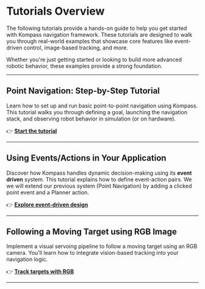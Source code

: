
# Tutorials Overview

The following tutorials provide a hands-on guide to help you get started with Kompass navigation framework. These tutorials are designed to walk you through real-world examples that showcase core features like event-driven control, image-based tracking, and more.

Whether you're just getting started or looking to build more advanced robotic behavior, these examples provide a strong foundation.

---

## Point Navigation: Step-by-Step Tutorial

Learn how to set up and run basic point-to-point navigation using Kompass. This tutorial walks you through defining a goal, launching the navigation stack, and observing robot behavior in simulation (or on hardware).

👉 [**Start the tutorial**](point_navigation.md)

---

## Using Events/Actions in Your Application

Discover how Kompass handles dynamic decision-making using its **event driven** system. This tutorial explains how to define event-action pairs. We we will extend our previous system (Point Navigation) by adding a clicked point event and a Planner action.

👉 [**Explore event-driven design**](events_actions.md)

---

## Following a Moving Target using RGB Image

Implement a visual servoing pipeline to follow a moving target using an RGB camera. You'll learn how to integrate vision-based tracking into your navigation logic.

👉 [**Track targets with RGB**](vision_tracking.md)

---

<!-- ## Following a Moving Target using Depth

Extend the previous example using **depth sensing** to gain more robust tracking.

👉 [**Track with depth data**](vision_depth_follow.md) -->
